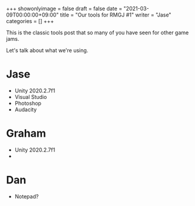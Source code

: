 +++
showonlyimage = false
draft = false
date = "2021-03-09T00:00:00+09:00"
title = "Our tools for RMGJ #1"
writer = "Jase"
categories = []
+++

This is the classic tools post that so many of you have seen for other game jams.

<!--more-->

Let's talk about what we're using.

# Jase

* Unity 2020.2.7f1
* Visual Studio
* Photoshop
* Audacity

# Graham

* Unity 2020.2.7f1
* 

# Dan

* Notepad?

